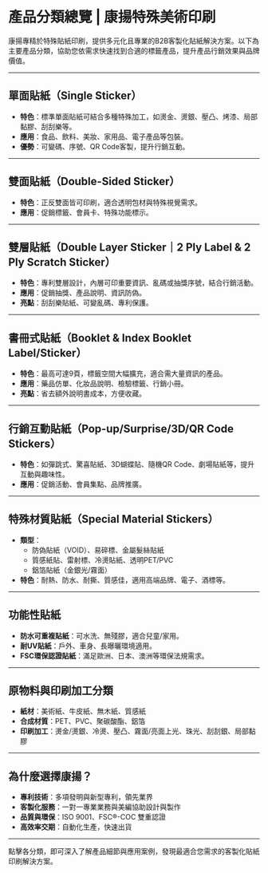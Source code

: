 # 產品分類總覽 | 康揚特殊美術印刷

康揚專精於特殊貼紙印刷，提供多元化且專業的B2B客製化貼紙解決方案。以下為主要產品分類，協助您依需求快速找到合適的標籤產品，提升產品行銷效果與品牌價值。

---

## 單面貼紙（Single Sticker）
- **特色**：標準單面貼紙可結合多種特殊加工，如燙金、燙銀、壓凸、烤漆、局部黏膠、刮刮樂等。
- **應用**：食品、飲料、美妝、家用品、電子產品等包裝。
- **優勢**：可變碼、序號、QR Code客製，提升行銷互動。

---

## 雙面貼紙（Double-Sided Sticker）
- **特色**：正反雙面皆可印刷，適合透明包材與特殊視覺需求。
- **應用**：促銷標籤、會員卡、特殊功能標示。

---

## 雙層貼紙（Double Layer Sticker｜2 Ply Label & 2 Ply Scratch Sticker）
- **特色**：專利雙層設計，內層可印重要資訊、亂碼或抽獎序號，結合行銷活動。
- **應用**：促銷抽獎、產品說明、資訊防偽。
- **亮點**：刮刮樂貼紙、可變亂碼、專利保護。

---

## 書冊式貼紙（Booklet & Index Booklet Label/Sticker）
- **特色**：最高可達9頁，標籤空間大幅擴充，適合需大量資訊的產品。
- **應用**：藥品仿單、化妝品說明、檢驗標籤、行銷小冊。
- **亮點**：省去額外說明書成本，方便收藏。

---

## 行銷互動貼紙（Pop-up/Surprise/3D/QR Code Stickers）
- **特色**：如彈跳式、驚喜貼紙、3D蝴蝶貼、隨機QR Code、劇場貼紙等，提升互動與趣味性。
- **應用**：促銷活動、會員集點、品牌推廣。

---

## 特殊材質貼紙（Special Material Stickers）
- **類型**：
    - 防偽貼紙（VOID）、易碎標、金屬髮絲貼紙
    - 質感紙貼、雷射標、冷燙貼紙、透明PET/PVC
    - 鋁箔貼紙（金銀光/霧面）
- **特色**：耐熱、防水、耐撕、質感佳，適用高端品牌、電子、酒標等。

---

## 功能性貼紙
- **防水可重複貼紙**：可水洗、無殘膠，適合兒童/家用。
- **耐UV貼紙**：戶外、車身、長曝曬環境適用。
- **FSC環保認證貼紙**：滿足歐洲、日本、澳洲等環保法規需求。

---

## 原物料與印刷加工分類
- **紙材**：美術紙、牛皮紙、無木紙、質感紙
- **合成材質**：PET、PVC、聚碳酸酯、鋁箔
- **印刷加工**：燙金/燙銀、冷燙、壓凸、霧面/亮面上光、珠光、刮刮銀、局部黏膠

---

## 為什麼選擇康揚？
- **專利技術**：多項發明與新型專利，領先業界
- **客製化服務**：一對一專業業務與美編協助設計與製作
- **品質與環保**：ISO 9001、FSC®-COC 雙重認證
- **高效率交期**：自動化生產，快速出貨

---

點擊各分類，即可深入了解產品細節與應用案例，發現最適合您需求的客製化貼紙印刷解決方案。